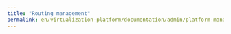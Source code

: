 ```yaml
---
title: "Routing management"
permalink: en/virtualization-platform/documentation/admin/platform-management/traffic-control/routing.html
---
```


